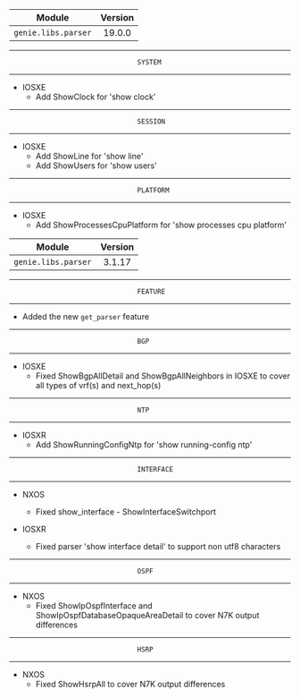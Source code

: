 | Module                  | Version       |
| ------------------------|:-------------:|
| ``genie.libs.parser``   | 19.0.0        |

--------------------------------------------------------------------------------
                                    SYSTEM
--------------------------------------------------------------------------------
* IOSXE
    * Add ShowClock for 'show clock'

--------------------------------------------------------------------------------
                                    SESSION
--------------------------------------------------------------------------------
* IOSXE
    * Add ShowLine for 'show line'
    * Add ShowUsers for 'show users'

--------------------------------------------------------------------------------
                                    PLATFORM
--------------------------------------------------------------------------------
* IOSXE
    * Add ShowProcessesCpuPlatform for 'show processes cpu platform'


| Module                  | Version       |
| ------------------------|:-------------:|
| ``genie.libs.parser``   | 3.1.17        |

--------------------------------------------------------------------------------
                                    FEATURE
--------------------------------------------------------------------------------
* Added the new `get_parser` feature

--------------------------------------------------------------------------------
                                    BGP
--------------------------------------------------------------------------------
* IOSXE
    * Fixed ShowBgpAllDetail and ShowBgpAllNeighbors in IOSXE to cover all types of vrf(s) and next_hop(s)

--------------------------------------------------------------------------------
                                    NTP
--------------------------------------------------------------------------------
* IOSXR
    * Add ShowRunningConfigNtp for 'show running-config ntp'

--------------------------------------------------------------------------------
                                    INTERFACE
--------------------------------------------------------------------------------
* NXOS
  * Fixed show_interface - ShowInterfaceSwitchport

* IOSXR
  * Fixed parser 'show interface detail' to support non utf8 characters

--------------------------------------------------------------------------------
                                    OSPF
--------------------------------------------------------------------------------
* NXOS
    * Fixed ShowIpOspfInterface and ShowIpOspfDatabaseOpaqueAreaDetail to cover N7K output differences

--------------------------------------------------------------------------------
                                    HSRP
--------------------------------------------------------------------------------
* NXOS
    * Fixed ShowHsrpAll to cover N7K output differences